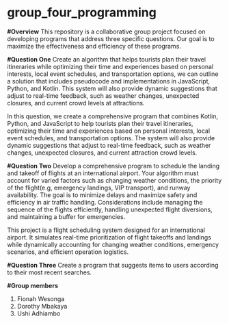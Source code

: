 # group_four_programming
**#Overview**
This repository is a collaborative group project focused on developing programs that address three specific questions. Our goal is to maximize the effectiveness and efficiency of these programs.

**#Question One**
Create an algorithm that helps tourists plan their travel itineraries while optimizing their time and experiences based on personal interests, local event schedules, and transportation options, we can outline a solution that includes pseudocode and implementations in JavaScript, Python, and Kotlin. This system will also provide dynamic suggestions that adjust to real-time feedback, such as weather changes, unexpected closures, and current crowd levels at attractions.

In this question, we create a comprehensive program that combines Kotlin, Python, and JavaScript to help tourists plan their travel itineraries, optimizing their time and experiences based on personal interests, local event schedules, and transportation options. The system will also provide dynamic suggestions that adjust to real-time feedback, such as weather changes, unexpected closures, and current attraction crowd levels.

**#Question Two**
Develop a comprehensive program to schedule the landing and takeoff of flights at an international airport. Your algorithm must account for varied factors such as changing weather conditions, the priority of the flight(e.g, emergency landings, VIP transport), and runway availability. The goal is  to minimize delays and maximize safety and efficiency in air traffic handling. Considerations include managing the sequence of the  flights efficiently, handling unexpected flight diversions, and maintaining a buffer for emergencies.

This project is a flight scheduling system designed for an international airport. It simulates real-time prioritization of flight takeoffs and landings while dynamically accounting for changing weather conditions, emergency scenarios, and efficient operation logistics.

**#Question Three**
Create a program that suggests items to users according to their most recent searches.

**#Group members**
1. Fionah Wesonga
2. Dorothy Mbakaya
3. Ushi Adhiambo
